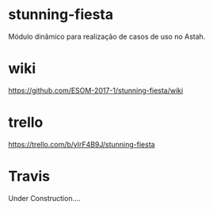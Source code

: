 # stunning-fiesta
Módulo dinâmico para realização de casos de uso no Astah.

# wiki
https://github.com/ESOM-2017-1/stunning-fiesta/wiki

# trello
https://trello.com/b/ylrF4B9J/stunning-fiesta

# Travis
  Under Construction....
